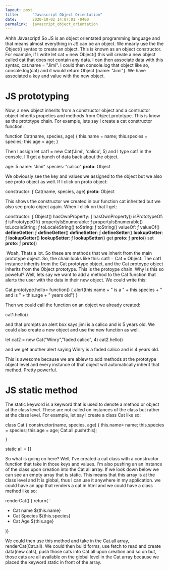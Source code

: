 ```yaml
---
layout: post
title:      "Javascript Object Orientation"
date:       2020-10-02 14:07:01 -0400
permalink:  javascript_object_orientation
---
```



Ahhh Javascript! So JS is an object orientated programming language and that means almost everything in JS can be an object. We mearly use the the Object() syntax to create an object. This is known as an object constructor. For example, if I write let cat = new Object() this will create a new object called cat that does not contain any data. I can then associate data with this syntax, cat.name = "Jimi". I could then console.log that object like so, console.log(cat) and it would return Object {name: "Jimi"}. We have associated a key and value with the new object. 

# JS prototyping

Now, a new object inherits from a constructor object and a contructor object inherits propeties and methods from Object.prototype. This is know as the prototype chain. For example, lets say I create a cat constructor function: 

function Cat(name, species, age) {
  this.name = name;
  this.species = species;
  this.age = age;
}

Then I assign let cat1 = new Cat('Jimi', 'calico', 5) and I type cat1 in the console.  I'll get a bunch of data back about the object. 

age: 5
name: "Jimi"
species: "calico"
__proto__: Object

We obviously see the key and values we assigned to the object but we also see proto object as well. If I click on proto object:

constructor: ƒ Cat(name, species, age)
__proto__: Object

This shows the constructor we created in our function cat inherited but we also see proto object again. When I click on that I get:

constructor: ƒ Object()
hasOwnProperty: ƒ hasOwnProperty()
isPrototypeOf: ƒ isPrototypeOf()
propertyIsEnumerable: ƒ propertyIsEnumerable()
toLocaleString: ƒ toLocaleString()
toString: ƒ toString()
valueOf: ƒ valueOf()
__defineGetter__: ƒ __defineGetter__()
__defineSetter__: ƒ __defineSetter__()
__lookupGetter__: ƒ __lookupGetter__()
__lookupSetter__: ƒ __lookupSetter__()
get __proto__: ƒ __proto__()
set __proto__: ƒ __proto__()
﻿
 
 
​
Woah, Thats a lot. So these are methods that we inherit from the main prototype object. So, the chain looks like this:
cat1 = Cat = Object. The cat1 instance inherits from the Cat prototype object, and the Cat protoype object inherits from the Object prototype. This is the protoype chain.  Why is this so poweful? Well, lets say we want to add a method to the Cat function that alerts the user with the data in their new object. We could write this: 



Cat.prototype.hello= function() {
  alert(this.name + " is a " + this.species + " and is  " + this.age + " years old") 
}

Then we could call the function on an object we already created:

cat1.hello()

and that prompts an alert box says jimi is a calico and is 5 years old. We could also create a new object and use the new function as well.

let cat2 = new Cat("Winry","faded calico", 4)
cat2.hello()

and we get another alert saying Winry is a faded calico and is 4 years old.

This is awesome because we are ablew to add methods at the prototype object level and every instance of that object will automatically inherit that method. Pretty powerful.



# JS static method
The static keyword is a keyword that is used to denote a method or object at the class level. These are not called on instances of the class but rather at the class level. For example, let say I create a class Cat like so:

class Cat {
    constructor(name, species, age) {
      this.name= name;
      this.species = species;
      this.age = age;
      Cat.all.push(this);

    }
		
static all = []
		
So what is going on here? Well, I've created a cat class with a constructor function that take in those keys and values.    I'm also pushing an an instance of the class upon creation into the Cat all array. If we look down below we can see an      empty array that is static. This means that this array is at the class level and It is global, thus I can use it anywhere in my application. we could have an app that renders a cat in html and we could have a class method like so:

renderCat() {
       return(
         `
         <ul>
         <li>Cat name ${this.name}</li>
          <li> Cat Species  ${this.species}</li>
          <li> Cat Age ${this.age}</li>
         </ul>)}
	
We could then use this method and take in the Cat.all array, renderCat(Cat.all). We could then build forms, use fetch to read and create data(new cats), push those cats into Cat.all upon creation and so on but, those cats are all available on the global level in the Cat array because we placed the keyword static in front of the array.
